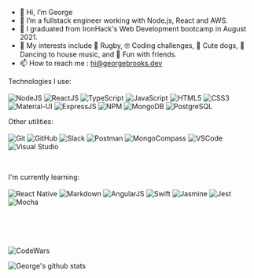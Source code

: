 - 👋 Hi, I’m George
- 👀 I’m  a fullstack engineer working with Node.js, React and AWS.
- 🌱 I  graduated from IronHack's Web Development bootcamp in August 2021.
- 💞️ My interests include 🏉 Rugby, 🤓 Coding challenges, 🐶 Cute dogs, 💃 Dancing to house music, and 🍻 Fun with friends.
- 📫 How to reach me : hi@georgebrooks.dev

[linkedin]: https://www.linkedin.com/in/georgedsbrooks
[email]: mailto:hi@georgebrooks.dev

Technologies I use:
<br/>
<br/>
<img alt='NodeJS' src='https://img.shields.io/badge/-Node.js-339933?logo=Node.js&logoColor=white&style=plastic' />
<img alt='ReactJS' src='https://img.shields.io/badge/-ReactJS-51CBF2?logo=react&logoColor=white&style=plastic' />
<img alt='TypeScript' src='https://img.shields.io/badge/-TypeScript-007acc?logo=typescript&logoColor=white&style=plastic' />
<img alt='JavaScript' src='https://img.shields.io/badge/-Javascript-F7DF1E?logo=javascript&logoColor=white&style=plastic' />
<img alt='HTML5' src='https://img.shields.io/badge/-HTML5-E34F26?logo=html5&logoColor=white&style=plastic' />
<img alt='CSS3' src='https://img.shields.io/badge/-CSS3-1572B6?logo=css3&logoColor=white&style=plastic' />
<img alt='Material-UI' src='https://img.shields.io/badge/-Material%20UI-0081CB?logo=Material%20UI&logoColor=white&style=plastic' />
<img alt='ExpressJS' src='http://img.shields.io/badge/-Express-black?logo=express&logoColor=white&style=plastic' />
<img alt='NPM' src='https://img.shields.io/badge/-NPM-CB3837?logo=npm&logoColor=white&style=plastic' />
<img alt='MongoDB' src='http://img.shields.io/badge/-MongoDB-47A248?logo=mongodb&logoColor=white&style=plastic' />
<img alt='PostgreSQL' src='https://img.shields.io/badge/-PostgreSQL-4169E1?logo=postgresql&logoColor=white&style=plastic' />

Other utilities:
<br/>
<br/>
<img alt='Git' src='https://img.shields.io/badge/-Git-F05032?logo=git&logoColor=white&style=plastic' />
<img alt='GitHub' src='https://img.shields.io/badge/-Github-181717?logo=github&logoColor=white&style=plastic' />
<img alt='Slack' src='https://img.shields.io/badge/-Slack-4A154B?logo=slack&logoColor=white&style=plastic' />
<img alt='Postman' src='https://img.shields.io/badge/-Postman-FF6C37?logo=postman&logoColor=white&style=plastic' />
<img alt='MongoCompass' src='http://img.shields.io/badge/-MongoCompass-47A248?logo=mongodb&logoColor=white&style=plastic' />
<img alt='VSCode' src='https://img.shields.io/badge/-VSCode-007ACC?logo=visual-studio-code&logoColor=white&style=plastic' />
<img alt='Visual Studio' src='https://img.shields.io/badge/-Visual%20Studio-5C2D91?logo=visual-studio&logoColor=white&style=plastic' />

<br/>

I'm currently learning:
<br/>
<br/>
<img alt='React Native' src='https://img.shields.io/badge/-React%20Native-51CBF2?logo=react&logoColor=white&style=plastic' />
<img alt='Markdown' src='https://img.shields.io/badge/-Markdown-000000?logo=markdown&logoColor=white&style=plastic' />
<img alt='AngularJS' src='https://img.shields.io/badge/-AngularJS-E23237?logo=AngularJS&logoColor=white&style=plastic' />
<img alt='Swift' src='https://img.shields.io/badge/-Swift-FA7343?logo=swift&logoColor=white&style=plastic' />
<img alt='Jasmine' src='https://img.shields.io/badge/-Jasmine-8A4182?logo=jasmine&logoColor=white&style=plastic' />
<img alt='Jest' src='https://img.shields.io/badge/-Jest-FFA787?logo=jest&logoColor=white&style=plastic' />
<img alt='Mocha' src='https://img.shields.io/badge/-Mocha-8D6748?logo=mocha&logoColor=white&style=plastic' />

<br/>
<br/>
<br/>
<br/>
<img alt='CodeWars' src='https://www.codewars.com/users/gdsbrooks/badges/large' />

![George's github stats](https://github-readme-stats.vercel.app/api?username=gdsbrooks&theme=dark&show_icons=true?count_private=true)


[linkedin]: https://www.linkedin.com/in/georgedsbrooks
[email]: mailto:hi@georgebrooks.dev
[whatsapp]: https://wa.me/351
